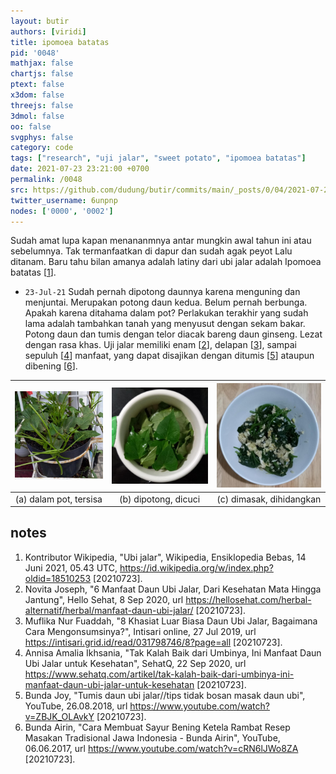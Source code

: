 ```yaml
---
layout: butir
authors: [viridi]
title: ipomoea batatas
pid: '0048'
mathjax: false
chartjs: false
ptext: false
x3dom: false
threejs: false
3dmol: false
oo: false
svgphys: false
category: code
tags: ["research", "uji jalar", "sweet potato", "ipomoea batatas"]
date: 2021-07-23 23:21:00 +0700
permalink: /0048
src: https://github.com/dudung/butir/commits/main/_posts/0/04/2021-07-23-ipomoea-batatas.md
twitter_username: 6unpnp
nodes: ['0000', '0002']
---
```

Sudah amat lupa kapan menananmnya antar mungkin awal tahun ini atau sebelumnya. Tak termanfaatkan di dapur dan sudah agak peyot Lalu ditanam. Baru tahu bilan amanya adalah latiny dari ubi jalar adalah Ipomoea batatas [[1](#r01)].

+ `23-Jul-21` Sudah pernah dipotong daunnya karena menguning dan menjuntai. Merupakan potong daun kedua. Belum pernah berbunga. Apakah karena ditahama dalam pot? Perlakukan terakhir yang sudah lama adalah tambahkan tanah yang menyusut dengan sekam bakar. Potong daun dan tumis dengan telor diacak bareng daun ginseng. Lezat dengan rasa khas. Uji jalar memiliki enam [[2](#r02)], delapan [[3](#r03)], sampai sepuluh [[4](#r04)] manfaat, yang dapat disajikan dengan ditumis [[5](#r05)] ataupun dibening [[6](#r06)].

![](assets/img/0/04/0048-a.jpg) | ![](assets/img/0/04/0048-b.jpg) | ![](assets/img/0/04/0048-c.jpg)
:-: | :-: | :-:
(a) dalam pot, tersisa | (b) dipotong, dicuci | (c) dimasak, dihidangkan

## notes
1. <a name="r01"></a>Kontributor Wikipedia, "Ubi jalar", Wikipedia, Ensiklopedia Bebas, 14 Juni 2021, 05.43 UTC, <https://id.wikipedia.org/w/index.php?oldid=18510253> [20210723].
2. <a name="r02"></a>Novita Joseph, "6 Manfaat Daun Ubi Jalar, Dari Kesehatan Mata Hingga Jantung", Hello Sehat, 8 Sep 2020, url <https://hellosehat.com/herbal-alternatif/herbal/manfaat-daun-ubi-jalar/> [20210723].
3. <a name="r03"></a>Muflika Nur Fuaddah, "8 Khasiat Luar Biasa Daun Ubi Jalar, Bagaimana Cara Mengonsumsinya?", Intisari online, 27 Jul 2019, url <https://intisari.grid.id/read/031798746/8?page=all> [20210723].
4. <a name="r04"></a>Annisa Amalia Ikhsania, "Tak Kalah Baik dari Umbinya, Ini Manfaat Daun Ubi Jalar untuk Kesehatan", SehatQ, 22 Sep 2020, url <https://www.sehatq.com/artikel/tak-kalah-baik-dari-umbinya-ini-manfaat-daun-ubi-jalar-untuk-kesehatan> [20210723].
5. <a name="r05"></a>Bunda Joy, "Tumis daun ubi jalar//tips tidak bosan masak daun ubi", YouTube, 26.08.2018, url <https://www.youtube.com/watch?v=ZBJK_OLAvkY> [20210723].
6. <a name="r06"></a>Bunda Airin, "Cara Membuat Sayur Bening Ketela Rambat Resep Masakan Tradisional Jawa Indonesia - Bunda Airin", YouTube, 06.06.2017, url <https://www.youtube.com/watch?v=cRN6lJWo8ZA> [20210723].
